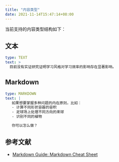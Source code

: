 ```yaml
---
title: "内容类型"
date: 2021-11-14T15:47:14+08:00
---
```


当前支持的内容类型结构如下：

## 文本

```yaml
type: TEXT
text: >
  目前没有实证研究证明学习风格对学习效率的影响存在显著影响。
```

## Markdown

```yaml
type: MARKDOWN
text: |
   如果想要掌握多种问题的内在原则，比如：
   - 计算不同形状容器的容积
   - 足球场上处理不同方向的来球
   - 识别不同的植物

   你可以怎么做？
```

## 参考文献

* [Markdown Guide: Markdown Cheat Sheet](https://www.markdownguide.org/cheat-sheet/)

